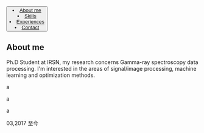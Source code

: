 <div class="menu">
        <div class="navbar-wrapper">
          <div class="container">
            <div class="navwrapper">
              <div class="navbar navbar-inverse navbar-static-top">
                <div class="container">
                  <div class="navbar-header">
                    <button type="button" class="navbar-toggle" data-toggle="collapse" data-target=".navbar-collapse">
                      <span class="icon-bar"></span>
                      <span class="icon-bar"></span>
                      <span class="icon-bar"></span>
<!--                     </button>
                    <a class="navbar-brand" href="#">导航</a>
                  </div>
                  <div class="navbar-collapse collapse">
                    <ul class="nav navbar-nav nav-justified">
                      <li class="first menuItem homeLink active">
                        <a href="#wrapper">Menu</a> -->
                      </li>
                      <li class="menuItem">
                        <a href="#aboutme">About me</a>
                      </li>
                      <li class="menuItem">
                        <a href="#skill">Skills</a>
                      </li>
                      <li class="menuItem">
                        <a href="#exprience">Experiences</a>
                      </li>
                      <li class="menuItem">
                        <a href="#contact">Contact</a>
                      </li>
                    </ul>
                  </div>
                </div>
              </div>
            </div>
          </div>
        </div>
      </div>
<section class="aboutme" id="aboutme">
      <div class="container">
        <div class="row">
          <div class=" col-xs-12 col-sm-12 col-md-12 col-lg-12 aboutCont">
            <div class="heading clearfix">
              <h2>About me</h2>
            </div>
            <div id="description">
              <p>
                Ph.D Student at IRSN, my research concerns Gamma-ray spectroscopy data processing. I'm interested in the areas of signal/image processing, machine learning and optimization methods. 
              </p>
              <p>
                a
              </p>
              <p>
               a
              </p>
              <p> a  </p>
            </div>
<!--             <a href="http://cody1991.github.io/index.html" class="btnDownload"> to </a> -->
<!--             <a href="https://github.com/cody1991" class="btnDownload"> to </a> -->
          </div>
        </div>
      <section class="exprience" id="exprience">
      <div class="container">
      <div class="row workDetails">
          <div class="col-xs-12 col-sm-3 col-md-2 col-lg-2">
            <div class="workYear">
              <span class="prevY">03,2017</span>
              <span class="afterY">至今</span>
            </div>
          </div>
        </div>
      </div>
        
     
